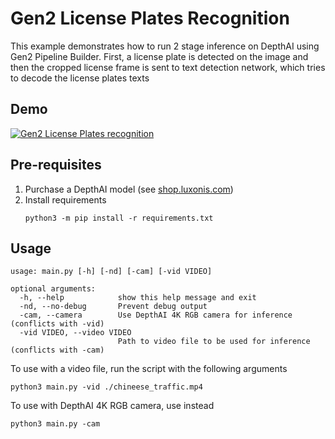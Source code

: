 # Gen2 License Plates Recognition

This example demonstrates how to run 2 stage inference on DepthAI using Gen2 Pipeline Builder.
First, a license plate is detected on the image and then the cropped license frame is sent to text detection network, 
which tries to decode the license plates texts


## Demo

[![Gen2 License Plates recognition](https://user-images.githubusercontent.com/5244214/111067985-158f4000-84c7-11eb-9cea-b276a516342d.gif)](https://www.youtube.com/watch?v=buZOWnL9vm0 "License Plates recognition on DepthAI")

## Pre-requisites

1. Purchase a DepthAI model (see [shop.luxonis.com](https://shop.luxonis.com/))
2. Install requirements
   ```
   python3 -m pip install -r requirements.txt
   ```

## Usage

```
usage: main.py [-h] [-nd] [-cam] [-vid VIDEO]

optional arguments:
  -h, --help            show this help message and exit
  -nd, --no-debug       Prevent debug output
  -cam, --camera        Use DepthAI 4K RGB camera for inference (conflicts with -vid)
  -vid VIDEO, --video VIDEO
                        Path to video file to be used for inference (conflicts with -cam)
```

To use with a video file, run the script with the following arguments

```
python3 main.py -vid ./chineese_traffic.mp4
```

To use with DepthAI 4K RGB camera, use instead

```
python3 main.py -cam
``` 

